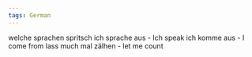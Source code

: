 ```yaml
---
tags: German
---
```

welche sprachen spritsch
	ich sprache aus - Ich speak
	ich komme aus - I come from
lass much mal zälhen - let me count

